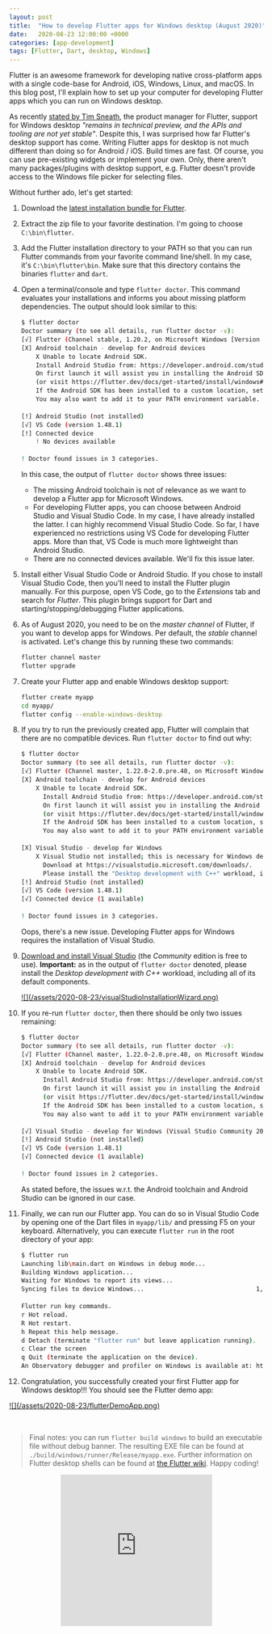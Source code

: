 ```yaml
---
layout: post
title:  "How to develop Flutter apps for Windows desktop (August 2020)"
date:   2020-08-23 12:00:00 +0000
categories: [app-development]
tags: [Flutter, Dart, desktop, Windows]
---
```


Flutter is an awesome framework for developing native cross-platform apps with a single code-base for Android, iOS, Windows, Linux, and macOS. In this blog post, I'll explain how to set up your computer for developing Flutter apps which you can run on Windows desktop.

As recently [stated by Tim Sneath](https://medium.com/flutter/flutter-and-desktop-3a0dd0f8353e), the product manager for Flutter, support for Windows desktop _"remains in technical preview, and the APIs and tooling are not yet stable"_. Despite this, I was surprised how far Flutter's desktop support has come. Writing Flutter apps for desktop is not much different than doing so for Android / iOS. Build times are fast. Of course, you can use pre-existing widgets or implement your own. Only, there aren't many packages/plugins with desktop support, e.g. Flutter doesn't provide access to the Windows file picker for selecting files.

Without further ado, let's get started:

1. Download the [latest installation bundle for Flutter](https://flutter.dev/docs/get-started/install/windows).

2. Extract the zip file to your favorite destination. I'm going to choose `C:\bin\flutter`.

3. Add the Flutter installation directory to your PATH so that you can run Flutter commands from your favorite command line/shell. In my case, it's `C:\bin\flutter\bin`. Make sure that this directory contains the binaries `flutter` and `dart`.

4. Open a terminal/console and type `flutter doctor`. This command evaluates your installations and informs you about missing platform dependencies. The output should look similar to this:

    ```bash
    $ flutter doctor
    Doctor summary (to see all details, run flutter doctor -v):
    [√] Flutter (Channel stable, 1.20.2, on Microsoft Windows [Version 10.0.17763.107], locale en-DE)
    [X] Android toolchain - develop for Android devices
        X Unable to locate Android SDK.
        Install Android Studio from: https://developer.android.com/studio/index.html
        On first launch it will assist you in installing the Android SDK components.
        (or visit https://flutter.dev/docs/get-started/install/windows#android-setup for detailed instructions).
        If the Android SDK has been installed to a custom location, set ANDROID_SDK_ROOT to that location.
        You may also want to add it to your PATH environment variable.
    
    [!] Android Studio (not installed)
    [√] VS Code (version 1.48.1)
    [!] Connected device
        ! No devices available
    
    ! Doctor found issues in 3 categories.
    ```

    In this case, the output of `flutter doctor` shows three issues:
      * The missing Android toolchain is not of relevance as we want to develop a Flutter app for Microsoft Windows.
      * For developing Flutter apps, you can choose between Android Studio and Visual Studio Code. In my case, I have already installed the latter. I can highly recommend Visual Studio Code. So far, I have experienced no restrictions using VS Code for developing Flutter apps. More than that, VS Code is much more lightweight than Android Studio.
      * There are no connected devices available. We'll fix this issue later.

5. Install either Visual Studio Code or Android Studio. If you chose to install Visual Studio Code, then you'll need to install the Flutter plugin manually. For this purpose, open VS Code, go to the _Extensions_ tab and search for _Flutter_. This plugin brings support for Dart and starting/stopping/debugging Flutter applications.

6. As of August 2020, you need to be on the _master channel_ of Flutter, if you want to develop apps for Windows. Per default, the _stable_ channel is activated. Let's change this by running these two commands:
    ```bash
    flutter channel master
    flutter upgrade
    ```

7. Create your Flutter app and enable Windows desktop support:
    ```bash
    flutter create myapp
    cd myapp/
    flutter config --enable-windows-desktop
    ```
8. If you try to run the previously created app, Flutter will complain that there are no compatible devices. Run `flutter doctor` to find out why:
    ```bash
    $ flutter doctor
    Doctor summary (to see all details, run flutter doctor -v):
    [√] Flutter (Channel master, 1.22.0-2.0.pre.48, on Microsoft Windows [Version 10.0.17763.107], locale en-DE)
    [X] Android toolchain - develop for Android devices
        X Unable to locate Android SDK.
          Install Android Studio from: https://developer.android.com/studio/index.html
          On first launch it will assist you in installing the Android SDK components.
          (or visit https://flutter.dev/docs/get-started/install/windows#android-setup for detailed instructions).
          If the Android SDK has been installed to a custom location, set ANDROID_SDK_ROOT to that location.
          You may also want to add it to your PATH environment variable.
    
    [X] Visual Studio - develop for Windows
        X Visual Studio not installed; this is necessary for Windows development.
          Download at https://visualstudio.microsoft.com/downloads/.
          Please install the "Desktop development with C++" workload, including all of its default components
    [!] Android Studio (not installed)
    [√] VS Code (version 1.48.1)
    [√] Connected device (1 available)
    
    ! Doctor found issues in 3 categories.
    ```

    Oops, there's a new issue. Developing Flutter apps for Windows requires the installation of Visual Studio.

9. [Download and install Visual Studio](https://visualstudio.microsoft.com/downloads/) (the _Community_ edition is free to use). **Important:** as in the output of `flutter doctor` denoted, please install the _Desktop development with C++_ workload, including all of its default components. 

    <a class="img" href="/assets/2020-08-23/visualStudioInstallationWizard.png">
        ![](/assets/2020-08-23/visualStudioInstallationWizard.png)
    </a>

10. If you re-run `flutter doctor`, then there should be only two issues remaining:
    ```bash
    $ flutter doctor
    Doctor summary (to see all details, run flutter doctor -v):
    [√] Flutter (Channel master, 1.22.0-2.0.pre.48, on Microsoft Windows [Version 10.0.17763.107], locale en-DE)
    [X] Android toolchain - develop for Android devices
        X Unable to locate Android SDK.
          Install Android Studio from: https://developer.android.com/studio/index.html
          On first launch it will assist you in installing the Android SDK components.
          (or visit https://flutter.dev/docs/get-started/install/windows#android-setup for detailed instructions).
          If the Android SDK has been installed to a custom location, set ANDROID_SDK_ROOT to that location.
          You may also want to add it to your PATH environment variable.
    
    [√] Visual Studio - develop for Windows (Visual Studio Community 2019 16.7.2)
    [!] Android Studio (not installed)
    [√] VS Code (version 1.48.1)
    [√] Connected device (1 available)
    
    ! Doctor found issues in 2 categories.
    ```

    As stated before, the issues w.r.t. the Android toolchain and Android Studio can be ignored in our case.

11. Finally, we can run our Flutter app. You can do so in Visual Studio Code by opening one of the Dart files in `myapp/lib/` and pressing F5 on your keyboard. Alternatively, you can execute `flutter run` in the root directory of your app:

    ```bash
    $ flutter run
    Launching lib\main.dart on Windows in debug mode...
    Building Windows application...
    Waiting for Windows to report its views...                           2ms
    Syncing files to device Windows...                               1,030ms
    
    Flutter run key commands.
    r Hot reload.
    R Hot restart.
    h Repeat this help message.
    d Detach (terminate "flutter run" but leave application running).
    c Clear the screen
    q Quit (terminate the application on the device).
    An Observatory debugger and profiler on Windows is available at: http://127.0.0.1:51854/YXlEoTVxsOE=/
    ```

12. Congratulation, you successfully created your first Flutter app for Windows desktop!!! You should see the Flutter demo app:

<a class="img" href="/assets/2020-08-23/flutterDemoApp.png">
    ![](/assets/2020-08-23/flutterDemoApp.png)
</a>

<div style="height: 2rem"></div>

> Final notes: you can run `flutter build windows` to build an executable file without debug banner. The resulting EXE file can be found at `./build/windows/runner/Release/myapp.exe`. Further information on Flutter desktop shells can be found at [the Flutter wiki](https://github.com/flutter/flutter/wiki/Desktop-shells). Happy coding!

<div style="display: table; margin: 0rem auto">
    <div style="width: 100%">
        <iframe src="https://giphy.com/embed/LmNwrBhejkK9EFP504" width="100%" height="300px" frameBorder="0" class="giphy-embed" allowFullScreen></iframe>
    </div>
</div>